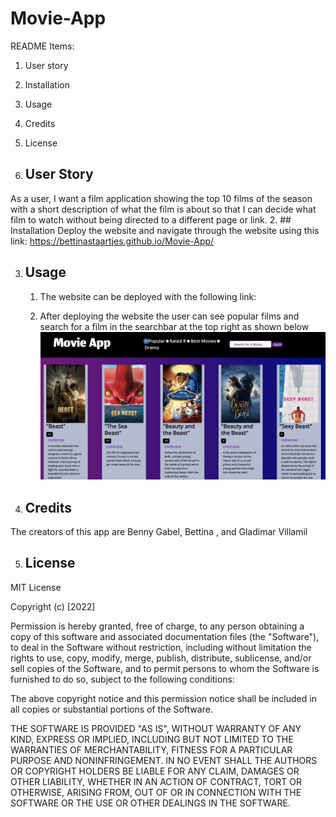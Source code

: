 # Movie-App

README Items:
1. User story
2. Installation
3. Usage
4. Credits
5. License


1. ## User Story
As a user, I want a film application showing the top 10 films of the season with a short description of what the film is about so that I can decide what film to watch without being directed to a different page or link.
2. ## Installation
Deploy the website and navigate through the website using this link:
https://bettinastaartjes.github.io/Movie-App/

 3. ## Usage
    1. The website can be deployed with the following link:

    2. After deploying the website the user can see popular films and search for a film in the searchbar at the top right as shown below
![Screenshot of the website](./assets/Screen%20Shot%202022-09-14%20at%208.52.23%20PM.png)

 
4. ## Credits
The creators of this app are Benny Gabel, Bettina , and Gladimar Villamil


5. ## License
MIT License

Copyright (c) [2022] 

Permission is hereby granted, free of charge, to any person obtaining a copy
of this software and associated documentation files (the "Software"), to deal
in the Software without restriction, including without limitation the rights
to use, copy, modify, merge, publish, distribute, sublicense, and/or sell
copies of the Software, and to permit persons to whom the Software is
furnished to do so, subject to the following conditions:

The above copyright notice and this permission notice shall be included in all
copies or substantial portions of the Software.

THE SOFTWARE IS PROVIDED "AS IS", WITHOUT WARRANTY OF ANY KIND, EXPRESS OR
IMPLIED, INCLUDING BUT NOT LIMITED TO THE WARRANTIES OF MERCHANTABILITY,
FITNESS FOR A PARTICULAR PURPOSE AND NONINFRINGEMENT. IN NO EVENT SHALL THE
AUTHORS OR COPYRIGHT HOLDERS BE LIABLE FOR ANY CLAIM, DAMAGES OR OTHER
LIABILITY, WHETHER IN AN ACTION OF CONTRACT, TORT OR OTHERWISE, ARISING FROM,
OUT OF OR IN CONNECTION WITH THE SOFTWARE OR THE USE OR OTHER DEALINGS IN THE
SOFTWARE.
